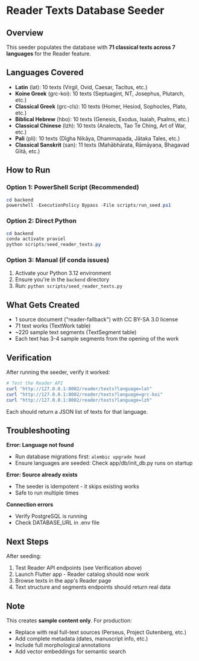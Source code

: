 # Reader Texts Database Seeder

## Overview

This seeder populates the database with **71 classical texts across 7 languages** for the Reader feature.

## Languages Covered

- **Latin** (lat): 10 texts (Virgil, Ovid, Caesar, Tacitus, etc.)
- **Koine Greek** (grc-koi): 10 texts (Septuagint, NT, Josephus, Plutarch, etc.)
- **Classical Greek** (grc-cls): 10 texts (Homer, Hesiod, Sophocles, Plato, etc.)
- **Biblical Hebrew** (hbo): 10 texts (Genesis, Exodus, Isaiah, Psalms, etc.)
- **Classical Chinese** (lzh): 10 texts (Analects, Tao Te Ching, Art of War, etc.)
- **Pali** (pli): 10 texts (Dīgha Nikāya, Dhammapada, Jātaka Tales, etc.)
- **Classical Sanskrit** (san): 11 texts (Mahābhārata, Rāmāyaṇa, Bhagavad Gītā, etc.)

## How to Run

### Option 1: PowerShell Script (Recommended)

```powershell
cd backend
powershell -ExecutionPolicy Bypass -File scripts/run_seed.ps1
```

### Option 2: Direct Python

```powershell
cd backend
conda activate praviel
python scripts/seed_reader_texts.py
```

### Option 3: Manual (if conda issues)

1. Activate your Python 3.12 environment
2. Ensure you're in the `backend` directory
3. Run: `python scripts/seed_reader_texts.py`

## What Gets Created

- 1 source document ("reader-fallback") with CC BY-SA 3.0 license
- 71 text works (TextWork table)
- ~220 sample text segments (TextSegment table)
- Each text has 3-4 sample segments from the opening of the work

## Verification

After running the seeder, verify it worked:

```powershell
# Test the Reader API
curl "http://127.0.0.1:8002/reader/texts?language=lat"
curl "http://127.0.0.1:8002/reader/texts?language=grc-koi"
curl "http://127.0.0.1:8002/reader/texts?language=lzh"
```

Each should return a JSON list of texts for that language.

## Troubleshooting

**Error: Language not found**
- Run database migrations first: `alembic upgrade head`
- Ensure languages are seeded: Check app/db/init_db.py runs on startup

**Error: Source already exists**
- The seeder is idempotent - it skips existing works
- Safe to run multiple times

**Connection errors**
- Verify PostgreSQL is running
- Check DATABASE_URL in .env file

## Next Steps

After seeding:

1. Test Reader API endpoints (see Verification above)
2. Launch Flutter app - Reader catalog should now work
3. Browse texts in the app's Reader page
4. Text structure and segments endpoints should return real data

## Note

This creates **sample content only**. For production:
- Replace with real full-text sources (Perseus, Project Gutenberg, etc.)
- Add complete metadata (dates, manuscript info, etc.)
- Include full morphological annotations
- Add vector embeddings for semantic search
